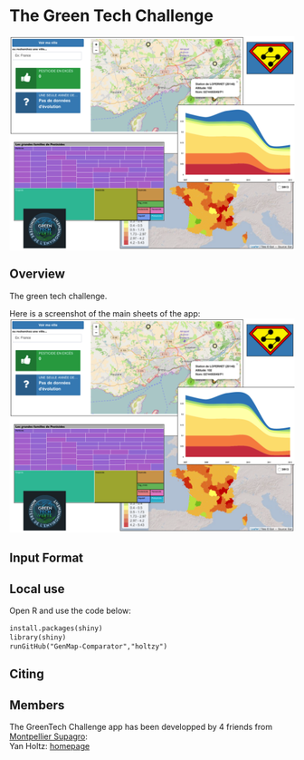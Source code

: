    The Green Tech Challenge
===================

<img style="float: justify;" align="center" src="www/ScreenShot_GreenTech.png">

Overview
--------
The green tech challenge.
  
Here is a screenshot of the main sheets of the app:
![fig1](www/ScreenShot_GreenTech.png)


Input Format
--------


Local use
--------
Open R and use the code below:
```
install.packages(shiny)
library(shiny)
runGitHub("GenMap-Comparator","holtzy")
```

Citing 
--------



Members
--------
The GreenTech Challenge app has been developped by 4 friends from [Montpellier Supagro](www.supagro.fr/):  
Yan Holtz: [homepage](https://holtzyan.wordpress.com/)  
  









